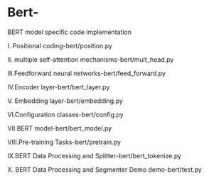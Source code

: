 # Bert-
BERT model specific code implementation

I. Positional coding-bert/position.py

II. multiple self-attention mechanisms-bert/mult_head.py

III.Feedforward neural networks-bert/feed_forward.py

IV.Encoder layer-bert/bert_layer.py

V. Embedding layer-bert/embedding.py

VI.Configuration classes-bert/config.py

VII.BERT model-bert/bert_model.py

VIII.Pre-training Tasks-bert/pretrain.py

IX.BERT Data Processing and Splitter-bert/bert_tokenize.py

X. BERT Data Processing and Segmenter Demo demo-bert/test.py
